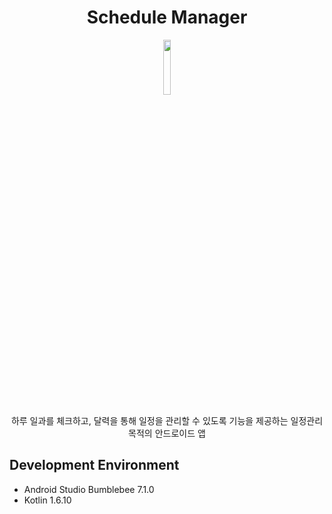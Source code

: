 <div align="center">
  <h1>Schedule Manager</h1>
</div>
<p align="center">
  <img src="https://user-images.githubusercontent.com/62979330/176619485-7398a432-f83d-44ea-a25b-615c52ad4b7d.PNG" width=15% height=15%>
</p>
<div align="center">
하루 일과를 체크하고, 달력을 통해 일정을 관리할 수 있도록 기능을 제공하는 일정관리 목적의 안드로이드 앱
</div>

## Development Environment
+ Android Studio Bumblebee 7.1.0
+ Kotlin 1.6.10
